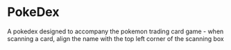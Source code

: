 # PokeDex
A pokedex designed to accompany the pokemon trading card game - when scanning a card, align the name with the top left corner of the scanning box
